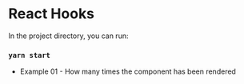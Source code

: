 # React Hooks

In the project directory, you can run:

### `yarn start`

* Example 01 - How many times the component has been rendered